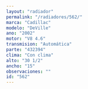 ```yaml
---
layout: "radiador"
permalink: "/radiadores/562/"
marca: "Cadillac"
modelo: "DeVille"
ano: "2002"
motor: "V8 4.6"
transmision: "Automática"
parte: "432394"
clima: "Con clima"
alto: "30 1/2"
ancho: "15"
observaciones: ""
id: "562"
---
```


